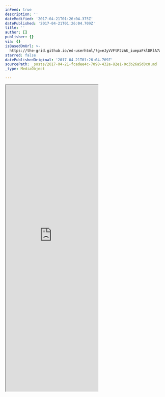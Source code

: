 ```yaml
---
inFeed: true
description: ''
dateModified: '2017-04-21T01:26:04.375Z'
datePublished: '2017-04-21T01:26:04.709Z'
title: ''
author: []
publisher: {}
via: {}
isBasedOnUrl: >-
  https://the-grid.github.io/ed-userhtml/?g=eJyVVFtP2zAU_iuepaFklDRlA7aEUmkTaEVsTGxsD4gHk5w2Zq4d2e5NqP99x3HSGx3aVClNzu37zpWc8oFmIyA879JLZS-UHvUvnOTgJP4Qvzt-e3Tced85OqFESaEYWk25zNU0KpkGaSOTaSXEDxXErTikhAmhplYzaSp9Nu9Sq8dAidFZlxbWliZptweIEj0qW_2PTXsbqqL0oHQOuktjdLZzAQ45t0XSiePXKSmADwubxOUsJd4ykUpCisYVIy6HXSoVPSOnbZ8ivqGKl5bYeYnRLMxs-5FNmJei5YRpgrakS3KVjUcuvSHYcwHu9eO8nwcvlyhM0T2o6yNUxixXMio0DMjeHtklj1AGs-tBQHs0JGfkoBOSp4oHAiOPnT5m_GCs3omzGW-fdDwllxQywJiRADm0BULFDRJ2BpHQJMK3tP7E53NupFdp9wndo_h0FJNG0qslaRPJB0nJAn811YLJXICv3Rcwhg0BrQZjmbkEAmgYMT00qIAoZ5ZFphTcBjTx5SWB067SOHRO9Qz_c98cVxfm7vA-dAxBGPj_MLTydZReec-QaLBjLbGIU26zwnO9i-8dx4whBvXD2ZdW_eQwpUmNGW3KA4z8oIH9Ths3sJ-rgV_zcDsR-TVAyhVS5961opzRLfcMY7PSwLnWSn_DsldhSFCHygTHDD0AlrTuFpcStBeuarwN-9x2yWCxyUGDOx81-PbseuVa2gu_jKYuOCIFECnNh1yu5rK-IMvN6RF3a3AmBwwb6id_GQHnH-sgLWb6q0KnhMum5U5ZKmPrqVxTRRs-zYSOtXAT-kTdpGhBEzx1Kofbm_4nNSrxDkkbLIfo9uYqbGH-A9Aa9Mu2jVW4SHcSiNZYBpffr79iQzTeOj6YB0_UHTZcFMeOtuiECby8iftahC1C3_iBXfg1qlvA8vx8guGvuEEUBMYM_6IK6KguT4vsWOWWL_tqodZRrGVZUUVbB1hJA6rki9GrsKdtf6vP_gBocUTs
starred: false
datePublishedOriginal: '2017-04-21T01:26:04.709Z'
sourcePath: _posts/2017-04-21-fcadee4c-7098-432a-82e1-0c3b26a5d0c0.md
_type: MediaObject

---
```

<iframe src="https://the-grid.github.io/ed-userhtml/?g=eJyVVFtP2zAU_iuepaFklDRlA7aEUmkTaEVsTGxsD4gHk5w2Zq4d2e5NqP99x3HSGx3aVClNzu37zpWc8oFmIyA879JLZS-UHvUvnOTgJP4Qvzt-e3Tced85OqFESaEYWk25zNU0KpkGaSOTaSXEDxXErTikhAmhplYzaSp9Nu9Sq8dAidFZlxbWliZptweIEj0qW_2PTXsbqqL0oHQOuktjdLZzAQ45t0XSiePXKSmADwubxOUsJd4ykUpCisYVIy6HXSoVPSOnbZ8ivqGKl5bYeYnRLMxs-5FNmJei5YRpgrakS3KVjUcuvSHYcwHu9eO8nwcvlyhM0T2o6yNUxixXMio0DMjeHtklj1AGs-tBQHs0JGfkoBOSp4oHAiOPnT5m_GCs3omzGW-fdDwllxQywJiRADm0BULFDRJ2BpHQJMK3tP7E53NupFdp9wndo_h0FJNG0qslaRPJB0nJAn811YLJXICv3Rcwhg0BrQZjmbkEAmgYMT00qIAoZ5ZFphTcBjTx5SWB067SOHRO9Qz_c98cVxfm7vA-dAxBGPj_MLTydZReec-QaLBjLbGIU26zwnO9i-8dx4whBvXD2ZdW_eQwpUmNGW3KA4z8oIH9Ths3sJ-rgV_zcDsR-TVAyhVS5961opzRLfcMY7PSwLnWSn_DsldhSFCHygTHDD0AlrTuFpcStBeuarwN-9x2yWCxyUGDOx81-PbseuVa2gu_jKYuOCIFECnNh1yu5rK-IMvN6RF3a3AmBwwb6id_GQHnH-sgLWb6q0KnhMum5U5ZKmPrqVxTRRs-zYSOtXAT-kTdpGhBEzx1Kofbm_4nNSrxDkkbLIfo9uYqbGH-A9Aa9Mu2jVW4SHcSiNZYBpffr79iQzTeOj6YB0_UHTZcFMeOtuiECby8iftahC1C3_iBXfg1qlvA8vx8guGvuEEUBMYM_6IK6KguT4vsWOWWL_tqodZRrGVZUUVbB1hJA6rki9GrsKdtf6vP_gBocUTs" height="1000" style=""></iframe>